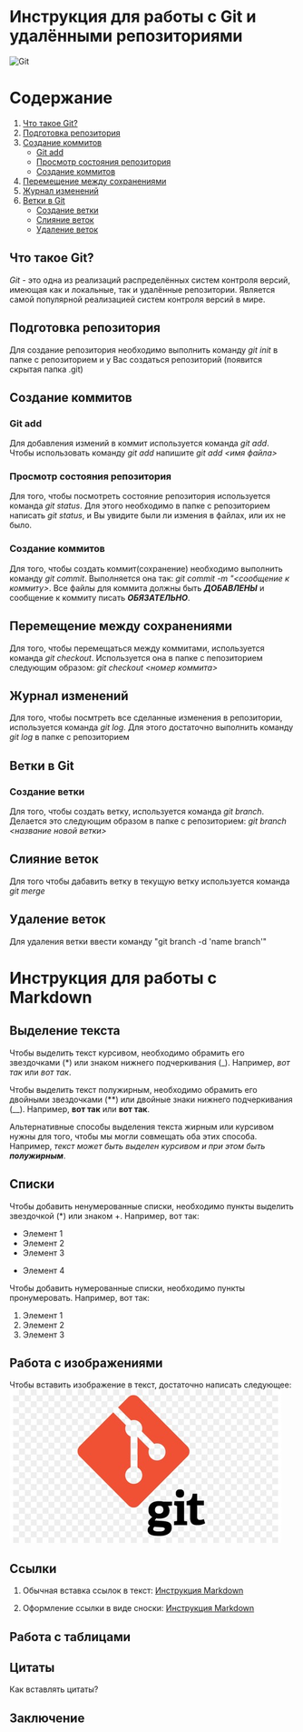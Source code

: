 # **Инструкция для работы с Git и удалёнными репозиториями**

![Git](https://kirov.maz-slo.ru/wa-data/public/site/shopfile/1280px-Git-logo.svg.png) 

# Содержание
1. [Что такое Git?](#что-такое-git)
2. [Подготовка репозитория](#подготовка-репозитория)
3. [Создание коммитов](#создание-коммитов)
    * [Git add](#git-add)
    * [Просмотр состояния репозитория](#подготовка-репозитория)  
    * [Создание коммитов](#d181d0bed0b7d0b4d0b0d0bdd0b8d0b5-d0bad0bed0bcd0bcd0b8d182d0bed0b2-1)
4. [Перемещение между сохранениями](#перемещение-между-сохранениями)
5. [Журнал изменений](#журнал-изменений)
6. [Ветки в Git](#ветки-в-git)
    * [Создание ветки](#создание-ветки)
    * [Слияние веток](#слияние-веток)
    * [Удаление веток](#удаление-веток)

## Что такое Git?
*Git* - это одна из реализаций распределённых систем контроля версий, имеющая как и локальные, так и удалённые репозитории. Является самой популярной реализацией систем контроля версий в мире.
## Подготовка репозитория
Для создание репозитория необходимо выполнить команду *git init*  в папке с репозиторием и у Вас создаться репозиторий (появится скрытая папка .git)

## Создание коммитов

### Git add
Для добавления измений в коммит используется команда *git add*. Чтобы использовать команду *git add* напишите *git add <имя файла>*

### Просмотр состояния репозитория
Для того, чтобы посмотреть состояние репозитория используется команда *git status*. Для этого необходимо в папке с репозиторием написать *git status*, и Вы увидите были ли измения в файлах, или их не было.

### Создание коммитов
Для того, чтобы создать коммит(сохранение) необходимо выполнить команду *git commit*. Выполняется она так: *git commit -m "<сообщение к коммиту>*. Все файлы для коммита должны быть ***ДОБАВЛЕНЫ*** и сообщение к коммиту писать ***ОБЯЗАТЕЛЬНО***.

## Перемещение между сохранениями
Для того, чтобы перемещаться между коммитами, используется команда *git checkout*. Используется она в папке с пепозиторием следующим образом: *git checkout <номер коммита>*

## Журнал изменений
Для того, чтобы посмтреть все сделанные изменения в репозитории, используется команда *git log*. Для этого достаточно выполнить команду *git log* в папке с репозиторием

## Ветки в Git

### Создание ветки

Для того, чтобы создать ветку, используется команда *git branch*. Делается это следующим образом в папке с репозиторием: *git branch <название новой ветки>*

## Слияние веток

Для того чтобы дабавить ветку в текущую ветку используется команда *git merge <name branch>*

## Удаление веток
Для удаления ветки ввести команду "git branch -d 'name branch'"

# Инструкция для работы с Markdown
## Выделение текста
Чтобы выделить текст курсивом, необходимо обрамить его звездочками (*) или знаком нижнего подчеркивания (_). Например, *вот так* или _вот так_.

Чтобы выделить текст полужирным, необходимо обрамить его двойными звездочками (**) или двойные знаки нижнего подчеркивания (__). Например, **вот так** или __вот так__.

Альтернативные способы выделения текста жирным или курсивом нужны для того, чтобы мы могли совмещать оба этих способа. Например, _текст может быть выделен курсивом и при этом быть **полужирным**_.

## Списки
Чтобы добавить ненумерованные списки, необходимо пункты выделить звездочкой (*) или знаком +. Например, вот так:
* Элемент 1
* Элемент 2
* Элемент 3
+ Элемент 4

Чтобы добавить нумерованные списки, необходимо пункты пронумеровать. Например, вот так:
1. Элемент 1
2. Элемент 2
3. Элемент 3

## Работа с изображениями
Чтобы вставить изображение в текст, достаточно написать следующее:
![Гит](007b9a14.jpg)

## Ссылки
1. Обычная вставка ссылок в текст:
[Инструкция Markdown](http://ilfire.ru/kompyutery/shpargalka-po-sintaksisu-markdown-markdaun-so-vsemi-samymi-populyarnymi-tegami/#link12)

2. Оформление ссылки в виде сноски:
[Инструкция Markdown][1]

[1]:http://ilfire.ru/kompyutery/shpargalka-po-sintaksisu-markdown-markdaun-so-vsemi-samymi-populyarnymi-tegami/#link12 "Markdown"

## Работа с таблицами

## Цитаты
Как вставлять цитаты?

## Заключение